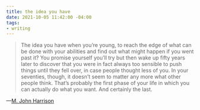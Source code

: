 ```yaml
---
title: the idea you have
date: 2021-10-05 11:42:00 -04:00
tags:
- writing
---
```


>The idea you have when you’re young, to reach the edge of what can be done with your abilities and find out what might happen if you went past it? You promise yourself you’ll try but then wake up fifty years later to discover that you were in fact always too sensible to push things until they fell over, in case people thought less of you. In your seventies, though, it doesn’t seem to matter any more what other people think. That’s probably the first phase of your life in which you can actually do what you want. And certainly the last.

—[M. John Harrison](https://ambientehotel.wordpress.com/2021/10/05/the-idea-you-have/)